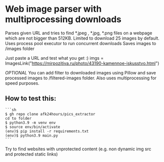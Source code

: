 # Web image parser with multiprocessing downloads

Parses given URL and tries to find *.jpeg , *.jpg, *.png files on a webpage which are not bigger than 512KB. Limited to download 25 images by default.
Uses process pool executor to run concurrent downloads
Saves images to /images folder

Just paste a URL and test what you get :)
    imgs = ImagesLink("https://mirpozitiva.ru/photo/43190-kamennoe-iskusstvo.html")

*OPTIONAL* 
You can add filter to downloaded images using Pillow and save processed images to /filtered-images folder. Also uses multiprocessing for speed purposes. 

## How to test this:
    
    ```sh
    $ gh repo clone afk24hours/pics_extractor
    cd to folder
    $ python3.9 -m venv env
    $ source env/bin/activate
    (env)$ pip install -r requirements.txt
    (env)$ python3.9 main.py
    ```

Try to find websites with unprotected content (e.g. non dynamic img src and protected static links)
